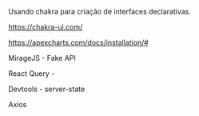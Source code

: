 Usando chakra para criação de interfaces declarativas.

https://chakra-ui.com/

https://apexcharts.com/docs/installation/#

MirageJS - Fake API

React Query - 

Devtools - server-state

Axios
